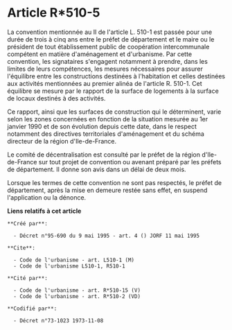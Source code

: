 # Article R*510-5

La convention mentionnée au II de l'article L. 510-1 est passée pour une durée de trois à cinq ans entre le préfet de
département et le maire ou le président de tout établissement public de coopération intercommunale compétent en matière
d'aménagement et d'urbanisme. Par cette convention, les signataires s'engagent notamment à prendre, dans les limites de leurs
compétences, les mesures nécessaires pour assurer l'équilibre entre les constructions destinées à l'habitation et celles
destinées aux activités mentionnées au premier alinéa de l'article R. 510-1. Cet équilibre se mesure par le rapport de la
surface de logements à la surface de locaux destinés à des activités.

Ce rapport, ainsi que les surfaces de construction qui le déterminent, varie selon les zones concernées en fonction de la
situation mesurée au 1er janvier 1990 et de son évolution depuis cette date, dans le respect notamment des directives
territoriales d'aménagement et du schéma directeur de la région d'Ile-de-France.

Le comité de décentralisation est consulté par le préfet de la région d'Ile-de-France sur tout projet de convention ou
avenant préparé par les préfets de département. Il donne son avis dans un délai de deux mois.

Lorsque les termes de cette convention ne sont pas respectés, le préfet de département, après la mise en demeure restée sans
effet, en suspend l'application ou la dénonce.

**Liens relatifs à cet article**

	**Créé par**:

	  - Décret n°95-690 du 9 mai 1995 - art. 4 () JORF 11 mai 1995

	**Cite**:

	  - Code de l'urbanisme - art. L510-1 (M)
	  - Code de l'urbanisme L510-1, R510-1

	**Cité par**:

	  - Code de l'urbanisme - art. R*510-15 (V)
	  - Code de l'urbanisme - art. R*510-2 (VD)

	**Codifié par**:

	  - Décret n°73-1023 1973-11-08
